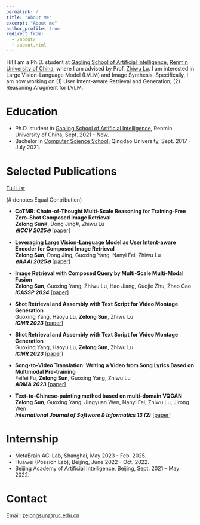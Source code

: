 ```yaml
---
permalink: /
title: "About Me"
excerpt: "About me"
author_profile: true
redirect_from: 
  - /about/
  - /about.html
---
```


Hi! I am a Ph.D. student at [Gaoling School of Artificial Intelligence](http://ai.ruc.edu.cn), [Renmin University of China](https://www.ruc.edu.cn), where I am advised by Prof. [Zhiwu Lu](https://gsai.ruc.edu.cn/luzhiwu). I am interested in Large Vision-Language Model (LVLM) and Image Synthesis. Specifically, I am now working on (1) User Intent-aware Retrieval and Generation; (2) Reasoning Arugment for LVLM.

Education
======

* Ph.D. student in [Gaoling School of Artificial Intelligence](http://ai.ruc.edu.cn), Renmin University of China, Sept. 2021 - Now. 
* Bachelor in [Computer Science School](https://cst.qdu.edu.cn/), Qingdao University, Sept. 2017 - July 2021.

Selected Publications
======
[Full List](scholar.google.com/citations?user=mDxuGMgAAAAJ)

(# denotes Equal Contribution)

* **CoTMR: Chain-of-Thought Multi-Scale Reasoning for Training-Free Zero-Shot Composed Image Retrieval**   
**Zelong Sun**#, Dong Jing#, Zhiwu Lu   
***🔥ICCV 2025🔥*** [[paper](https://arxiv.org/pdf/2502.20826)]

* **Leveraging Large Vision-Language Model as User Intent-aware Encoder for Composed Image Retrieval**   
**Zelong Sun**, Dong Jing, Guoxing Yang, Nanyi Fei, Zhiwu Lu   
***🔥AAAI 2025🔥*** [[paper](https://ojs.aaai.org/index.php/AAAI/article/view/32768)]

* **Image Retrieval with Composed Query by Multi-Scale Multi-Modal Fusion**   
**Zelong Sun**, Guoxing Yang, Zhiwu Lu, Hao Jiang, Guojie Zhu, Zhao Cao   
***ICASSP 2024*** [[paper](https://ieeexplore.ieee.org/document/10446291)]

* **Shot Retrieval and Assembly with Text Script for Video Montage Generation**  
Guoxing Yang, Haoyu Lu, **Zelong Sun**, Zhiwu Lu   
***ICMR 2023*** [[paper](https://dl.acm.org/doi/pdf/10.1145/3474085.3475312)]

* **Shot Retrieval and Assembly with Text Script for Video Montage Generation**  
Guoxing Yang, Haoyu Lu, **Zelong Sun**, Zhiwu Lu   
***ICMR 2023*** [[paper](https://dl.acm.org/doi/10.1145/3591106.3592247)]

* **Song-to-Video Translation: Writing a Video from Song Lyrics Based on Multimodal Pre-training**  
Feifei Fu, **Zelong Sun**, Guoxing Yang, Zhiwu Lu   
***ADMA 2023*** [[paper](https://dl.acm.org/doi/10.1007/978-3-031-46664-9_14)]

* **Text-to-Chinese-painting method based on multi-domain VQGAN**  
**Zelong Sun**, Guoxing Yang, Jingyuan Wen, Nanyi Fei, Zhiwu Lu, Jirong Wen   
***International Journal of Software & Informatics 13 (2)*** [[paper](https://www.sciengine.com/Jsoft/doi/10.13328/j.cnki.jos.006769)]

Internship
======

* MetaBrain AGI Lab, Shanghai,   May 2023 - Feb. 2025.
* Huawei (Possion Lab), Beijing,   June 2022 - Oct. 2022.
* Beijing Academy of Artificial Intelligence, Beijing,   Sept. 2021 – May 2022.

Contact
=====
Email: zelongsun@ruc.edu.cn


